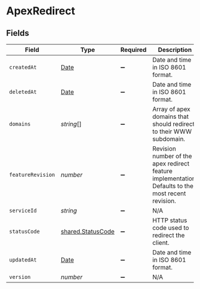# ApexRedirect


## Fields

| Field                                                                                              | Type                                                                                               | Required                                                                                           | Description                                                                                        | Example                                                                                            |
| -------------------------------------------------------------------------------------------------- | -------------------------------------------------------------------------------------------------- | -------------------------------------------------------------------------------------------------- | -------------------------------------------------------------------------------------------------- | -------------------------------------------------------------------------------------------------- |
| `createdAt`                                                                                        | [Date](https://developer.mozilla.org/en-US/docs/Web/JavaScript/Reference/Global_Objects/Date)      | :heavy_minus_sign:                                                                                 | Date and time in ISO 8601 format.                                                                  | 2020-04-09T18:14:30Z                                                                               |
| `deletedAt`                                                                                        | [Date](https://developer.mozilla.org/en-US/docs/Web/JavaScript/Reference/Global_Objects/Date)      | :heavy_minus_sign:                                                                                 | Date and time in ISO 8601 format.                                                                  | 2020-04-09T18:14:30Z                                                                               |
| `domains`                                                                                          | *string*[]                                                                                         | :heavy_minus_sign:                                                                                 | Array of apex domains that should redirect to their WWW subdomain.                                 |                                                                                                    |
| `featureRevision`                                                                                  | *number*                                                                                           | :heavy_minus_sign:                                                                                 | Revision number of the apex redirect feature implementation. Defaults to the most recent revision. |                                                                                                    |
| `serviceId`                                                                                        | *string*                                                                                           | :heavy_minus_sign:                                                                                 | N/A                                                                                                | SU1Z0isxPaozGVKXdv0eY                                                                              |
| `statusCode`                                                                                       | [shared.StatusCode](../../models/shared/statuscode.md)                                             | :heavy_minus_sign:                                                                                 | HTTP status code used to redirect the client.                                                      |                                                                                                    |
| `updatedAt`                                                                                        | [Date](https://developer.mozilla.org/en-US/docs/Web/JavaScript/Reference/Global_Objects/Date)      | :heavy_minus_sign:                                                                                 | Date and time in ISO 8601 format.                                                                  | 2020-04-09T18:14:30Z                                                                               |
| `version`                                                                                          | *number*                                                                                           | :heavy_minus_sign:                                                                                 | N/A                                                                                                | 1                                                                                                  |